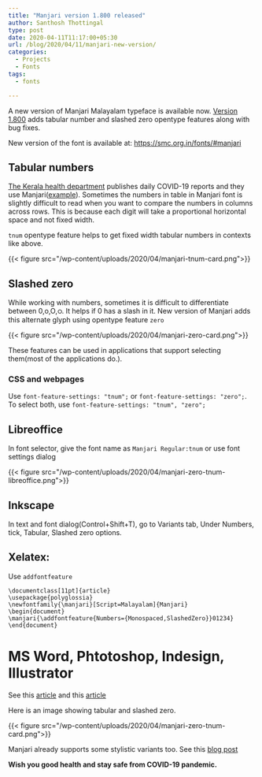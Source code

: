 ```yaml
---
title: "Manjari version 1.800 released"
author: Santhosh Thottingal
type: post
date: 2020-04-11T11:17:00+05:30
url: /blog/2020/04/11/manjari-new-version/
categories:
  - Projects
  - Fonts
tags:
  - fonts

---
```


A new version of Manjari Malayalam typeface is available now. [Version 1.800][1] adds tabular number and slashed zero opentype features along with bug fixes.

New version of the font is available at: <https://smc.org.in/fonts/#manjari>

## Tabular numbers

[The Kerala health department][3] publishes daily COVID-19 reports and they use Manjari([example][4]). Sometimes the numbers in table in Manjari font is slightly difficult to read when you want to compare the numbers in columns across rows. This is because each digit will take a proportional horizontal space and not fixed width.

`tnum` opentype feature helps to get fixed width tabular numbers in contexts like above.

{{< figure src="/wp-content/uploads/2020/04/manjari-tnum-card.png">}}

## Slashed zero

While working with numbers, sometimes it is difficult to differentiate between 0,o,O,ഠ. It helps if 0 has a slash in it. New version of Manjari adds this alternate glyph using opentype feature `zero`

{{< figure src="/wp-content/uploads/2020/04/manjari-zero-card.png">}}

These features can be used in applications that support selecting them(most of the applications do.).

### CSS and webpages
Use `font-feature-settings: "tnum";` or `font-feature-settings: "zero";`. To select both, use `font-feature-settings: "tnum", "zero";`

## Libreoffice

In font selector, give the font name as `Manjari Regular:tnum` or use font settings dialog

{{< figure src="/wp-content/uploads/2020/04/manjari-zero-tnum-libreoffice.png">}}

## Inkscape

In text and font dialog(Control+Shift+T), go to Variants tab, Under Numbers, tick, Tabular, Slashed zero options.

## Xelatex:

Use `addfontfeature`

```
\documentclass[11pt]{article}
\usepackage{polyglossia}
\newfontfamily{\manjari}[Script=Malayalam]{Manjari}
\begin{document}
\manjari{\addfontfeature{Numbers={Monospaced,SlashedZero}}01234}
\end{document}
```

# MS Word, Phtotoshop, Indesign, Illustrator

See this [article][5] and this [article][6]

Here is an image showing tabular and slashed zero.

{{< figure src="/wp-content/uploads/2020/04/manjari-zero-tnum-card.png">}}

Manjari already supports some stylistic variants too. See this [blog post][2]

**Wish you good health and stay safe from COVID-19 pandemic.**

[1]: https://gitlab.com/smc/fonts/manjari/-/tags/Version1.800
[2]: https://thottingal.in/blog/2018/01/06/stylistic-alternates-manjari-chilanka/
[3]: http://dhs.kerala.gov.in
[4]: http://dhs.kerala.gov.in/wp-content/uploads/2020/04/Daily-Bulletin-HFWD-Malayalam-April-10.pdf
[5]: https://medialoot.com/blog/how-to-enable-opentype-features-in-word-photoshop-and-illustrator/
[6]: http://leeviathan.com/opentype-features-and-how-to-use-them/